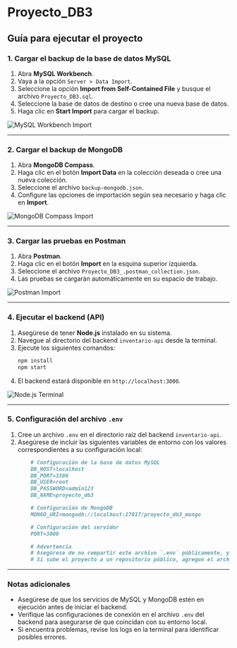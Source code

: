 # Proyecto_DB3
## Guía para ejecutar el proyecto

### 1. Cargar el backup de la base de datos MySQL
1. Abra **MySQL Workbench**.
2. Vaya a la opción `Server > Data Import`.
3. Seleccione la opción **Import from Self-Contained File** y busque el archivo `Proyecto_DB3.sql`.
4. Seleccione la base de datos de destino o cree una nueva base de datos.
5. Haga clic en **Start Import** para cargar el backup.

![MySQL Workbench Import](https://i.imgur.com/3kQe1eT.png)

---

### 2. Cargar el backup de MongoDB
1. Abra **MongoDB Compass**.
2. Haga clic en el botón **Import Data** en la colección deseada o cree una nueva colección.
3. Seleccione el archivo `backup-mongodb.json`.
4. Configure las opciones de importación según sea necesario y haga clic en **Import**.

![MongoDB Compass Import](https://i.imgur.com/5yQ9ZkP.png)

---

### 3. Cargar las pruebas en Postman
1. Abra **Postman**.
2. Haga clic en el botón **Import** en la esquina superior izquierda.
3. Seleccione el archivo `Proyecto_DB3_.postman_collection.json`.
4. Las pruebas se cargarán automáticamente en su espacio de trabajo.

![Postman Import](https://i.imgur.com/1X4zj6T.png)

---

### 4. Ejecutar el backend (API)
1. Asegúrese de tener **Node.js** instalado en su sistema.
2. Navegue al directorio del backend `inventario-api` desde la terminal.
3. Ejecute los siguientes comandos:
    ```bash
    npm install
    npm start
    ```
4. El backend estará disponible en `http://localhost:3000`.

![Node.js Terminal](https://i.imgur.com/8zqF4zH.png)

---

### 5. Configuración del archivo `.env`
1. Cree un archivo `.env` en el directorio raíz del backend `inventario-api`.
2. Asegúrese de incluir las siguientes variables de entorno con los valores correspondientes a su configuración local:
    ```markdown
        # Configuración de la base de datos MySQL
        DB_HOST=localhost
        DB_PORT=3306
        DB_USER=root
        DB_PASSWORD=admin123
        DB_NAME=proyecto_db3

        # Configuración de MongoDB
        MONGO_URI=mongodb://localhost:27017/proyecto_db3_mongo

        # Configuración del servidor
        PORT=3000

        # Advertencia
        # Asegúrese de no compartir este archivo `.env` públicamente, ya que contiene información sensible como contraseñas y configuraciones de conexión.
        # Si sube el proyecto a un repositorio público, agregue el archivo `.env` al archivo `.gitignore` para evitar su inclusión en el control de versiones.
    ```

---

### Notas adicionales
- Asegúrese de que los servicios de MySQL y MongoDB estén en ejecución antes de iniciar el backend.
- Verifique las configuraciones de conexión en el archivo `.env` del backend para asegurarse de que coincidan con su entorno local.
- Si encuentra problemas, revise los logs en la terminal para identificar posibles errores.
